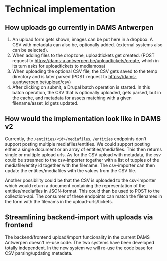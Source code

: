 # Technical implementation

## How uploads go currently in DAMS Antwerpen

1. An upload form gets shown, images can be put here in a dropbox. A CSV with
metadata can also be, optionally added. (external systems also can be selected).
2. When adding files to the dropzone, uploadtickets get created. (POST request 
to https://dams-a.antwerpen.be/uploadtickets/create, which in its turn asks for
uploadtickets to mediamosa)
3. When uploading the optional CSV file, the CSV gets saved to the temp 
directory and is later parsed (POST request to https://dams-a.antwerpen.be/upload/csv)
4. After clicking on submit, a Drupal batch operation is started. In this batch
operation, the CSV that is optionally uploaded, gets parsed, but in the cache,
and metadata for assets matching with a given filename/asset_id gets updated.

## How would the implementation look like in DAMS v2

Currently, the `/entities/<id>/mediafiles`, `/entities` endpoints don't support 
posting multiple mediafiles/entities. We could support posting either a single
document or an array of entities/mediafiles. This then returns single or multiple
upload urls.
As for the CSV upload with metadata, the csv could be streamed to the csv-importer
together with a list of tupples of the mediafile/entity id together with the
filename. The csv-importer can then update the entities/mediafiles with the values
from the CSV file.

Another possibility could be that the CSV is uploaded to the csv-importer which
would return a document containing the representation of the entities/mediafiles
in JSON-format. This could than be used to POST to the collection-api. The
consumer of these endpoints can match the filenames in the form with the filenams
in the upload-urls/tickets.

## Streamlining backend-import with uploads via frontend

The backend/frontend upload/import funcionality in the current DAMS Antwerpen
doesn't re-use code.
The two systems have been developed totally independent. In the new system we
will re-use the code base for CSV parsing/updating metadata.
